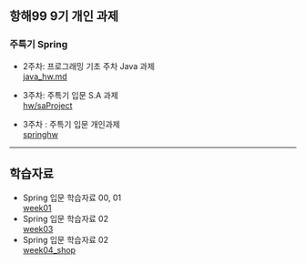 ## 항해99 9기 개인 과제
### 주특기 Spring

- 2주차: 프로그래밍 기초 주차 Java 과제 <br>
[java_hw.md](https://github.com/Suyoung225/hanghae_hw/blob/main/java_hw.md)

- 3주차: 주특기 입문 S.A 과제 <br>
[hw/saProject](https://github.com/Suyoung225/hanghae_hw/tree/main/hw/saProject)

- 3주차 : 주특기 입문 개인과제  <br>
[springhw](https://github.com/Suyoung225/hanghae_hw/tree/main/springhw/src/main)


***

## 학습자료
- Spring 입문 학습자료 00, 01 <br>
[week01](https://github.com/Suyoung225/hanghae_hw/tree/main/week01/src/main)<br>
- Spring 입문 학습자료 02 <br>
[week03](https://github.com/Suyoung225/hanghae_hw/tree/main/week03/src/main/java/com/sparta/week03) <br> 
- Spring 입문 학습자료 02 <br>
[week04_shop](https://github.com/Suyoung225/hanghae_hw/tree/main/week04_shop/src/main/java/com/sparta/week04_shop) <br> 
